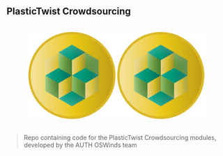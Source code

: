 ## PlasticTwist Crowdsourcing

<p align="center">
  <br>
    <img width="200" src="./ptwist_logo.png">
    <img width="200" src="./ptwist_logo.png">
  <br>
  <br>
</p>

> Repo containing code for the PlasticTwist Crowdsourcing modules, developed by the AUTH OSWinds team

